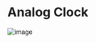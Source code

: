 # Analog Clock
![image](https://user-images.githubusercontent.com/85934122/161419660-3790bf0e-b0ab-494e-b7e7-b66be7dbf04e.png)
